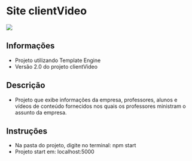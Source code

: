 # Site clientVideo

![](foto.png)

<h2>Informações</h2>

 - Projeto utilizando Template Engine
 - Versão 2.0 do projeto clientVideo
 
<h2>Descrição</h2>

- Projeto que exibe informações da empresa, professores, alunos e vídeos de conteúdo fornecidos nos quais os professores ministram o assunto da empresa.

<h2>Instruções</h2>

- Na pasta do projeto, digite no terminal: npm start
- Projeto start em: localhost:5000
 
